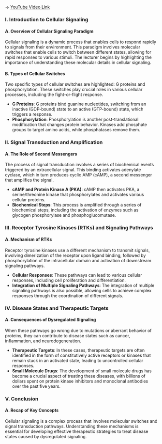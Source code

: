 -> [YouTube Video Link](https://www.youtube.com/watch?v=mvjXFh4P08I&list=PLUl4u3cNGP63LmSVIVzy584-ZbjbJ-Y63&index=21&pp=iAQB)

### I. Introduction to Cellular Signaling
#### A. Overview of Cellular Signaling Paradigm

Cellular signaling is a dynamic process that enables cells to respond rapidly to signals from their environment. This paradigm involves molecular switches that enable cells to switch between different states, allowing for rapid responses to various stimuli. The lecturer begins by highlighting the importance of understanding these molecular details in cellular signaling.

#### B. Types of Cellular Switches

Two specific types of cellular switches are highlighted: G proteins and phosphorylation. These switches play crucial roles in various cellular processes, including the fight-or-flight response.

*   **G Proteins**: G proteins bind guanine nucleotides, switching from an inactive (GDP-bound) state to an active (GTP-bound) state, which triggers a response.
*   **Phosphorylation**: Phosphorylation is another post-translational modification that changes protein behavior. Kinases add phosphate groups to target amino acids, while phosphatases remove them.

### II. Signal Transduction and Amplification
#### A. The Role of Second Messengers

The process of signal transduction involves a series of biochemical events triggered by an extracellular signal. This binding activates adenylate cyclase, which in turn produces cyclic AMP (cAMP), a second messenger that amplifies the signal.

*   **cAMP and Protein Kinase A (PKA)**: cAMP then activates PKA, a serine/threonine kinase that phosphorylates and activates various cellular proteins.
*   **Biochemical Steps**: This process is amplified through a series of biochemical steps, including the activation of enzymes such as glycogen phosphorylase and phosphoglucomutase.

### III. Receptor Tyrosine Kinases (RTKs) and Signaling Pathways
#### A. Mechanism of RTKs

Receptor tyrosine kinases use a different mechanism to transmit signals, involving dimerization of the receptor upon ligand binding, followed by phosphorylation of the intracellular domain and activation of downstream signaling pathways.

*   **Cellular Responses**: These pathways can lead to various cellular responses, including cell proliferation and differentiation.
*   **Integration of Multiple Signaling Pathways**: The integration of multiple signaling pathways is also possible, allowing cells to achieve complex responses through the coordination of different signals.

### IV. Disease States and Therapeutic Targets
#### A. Consequences of Dysregulated Signaling

When these pathways go wrong due to mutations or aberrant behavior of proteins, they can contribute to disease states such as cancer, inflammation, and neurodegeneration.

*   **Therapeutic Targets**: In these cases, therapeutic targets are often identified in the form of constitutively active receptors or kinases that remain stuck in an activated state, leading to uncontrolled cellular responses.
*   **Small Molecule Drugs**: The development of small molecule drugs has become a crucial aspect of treating these diseases, with billions of dollars spent on protein kinase inhibitors and monoclonal antibodies over the past five years.

### V. Conclusion
#### A. Recap of Key Concepts

Cellular signaling is a complex process that involves molecular switches and signal transduction pathways. Understanding these mechanisms is essential for developing effective therapeutic strategies to treat disease states caused by dysregulated signaling.
